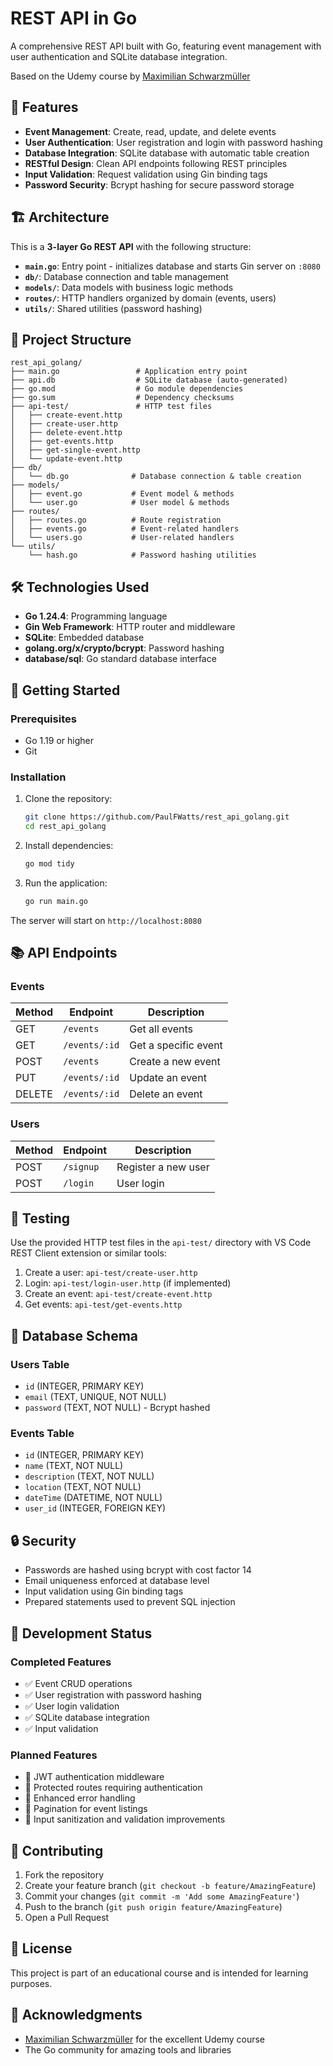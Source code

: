 # REST API in Go

A comprehensive REST API built with Go, featuring event management with user authentication and SQLite database integration.

Based on the Udemy course by [Maximilian Schwarzmüller](https://www.udemy.com/user/maximilian-schwarzmuller/)

## 🚀 Features

- **Event Management**: Create, read, update, and delete events
- **User Authentication**: User registration and login with password hashing
- **Database Integration**: SQLite database with automatic table creation
- **RESTful Design**: Clean API endpoints following REST principles
- **Input Validation**: Request validation using Gin binding tags
- **Password Security**: Bcrypt hashing for secure password storage

## 🏗️ Architecture

This is a **3-layer Go REST API** with the following structure:

- **`main.go`**: Entry point - initializes database and starts Gin server on `:8080`
- **`db/`**: Database connection and table management
- **`models/`**: Data models with business logic methods
- **`routes/`**: HTTP handlers organized by domain (events, users)
- **`utils/`**: Shared utilities (password hashing)

## 📁 Project Structure

```
rest_api_golang/
├── main.go                 # Application entry point
├── api.db                  # SQLite database (auto-generated)
├── go.mod                  # Go module dependencies
├── go.sum                  # Dependency checksums
├── api-test/               # HTTP test files
│   ├── create-event.http
│   ├── create-user.http
│   ├── delete-event.http
│   ├── get-events.http
│   ├── get-single-event.http
│   └── update-event.http
├── db/
│   └── db.go              # Database connection & table creation
├── models/
│   ├── event.go           # Event model & methods
│   └── user.go            # User model & methods
├── routes/
│   ├── routes.go          # Route registration
│   ├── events.go          # Event-related handlers
│   └── users.go           # User-related handlers
└── utils/
    └── hash.go            # Password hashing utilities
```

## 🛠️ Technologies Used

- **Go 1.24.4**: Programming language
- **Gin Web Framework**: HTTP router and middleware
- **SQLite**: Embedded database
- **golang.org/x/crypto/bcrypt**: Password hashing
- **database/sql**: Go standard database interface

## 🚦 Getting Started

### Prerequisites

- Go 1.19 or higher
- Git

### Installation

1. Clone the repository:
   ```bash
   git clone https://github.com/PaulFWatts/rest_api_golang.git
   cd rest_api_golang
   ```

2. Install dependencies:
   ```bash
   go mod tidy
   ```

3. Run the application:
   ```bash
   go run main.go
   ```

The server will start on `http://localhost:8080`

## 📚 API Endpoints

### Events

| Method | Endpoint | Description |
|--------|----------|-------------|
| GET | `/events` | Get all events |
| GET | `/events/:id` | Get a specific event |
| POST | `/events` | Create a new event |
| PUT | `/events/:id` | Update an event |
| DELETE | `/events/:id` | Delete an event |

### Users

| Method | Endpoint | Description |
|--------|----------|-------------|
| POST | `/signup` | Register a new user |
| POST | `/login` | User login |

## 🧪 Testing

Use the provided HTTP test files in the `api-test/` directory with VS Code REST Client extension or similar tools:

1. Create a user: `api-test/create-user.http`
2. Login: `api-test/login-user.http` (if implemented)
3. Create an event: `api-test/create-event.http`
4. Get events: `api-test/get-events.http`

## 🔧 Database Schema

### Users Table
- `id` (INTEGER, PRIMARY KEY)
- `email` (TEXT, UNIQUE, NOT NULL)
- `password` (TEXT, NOT NULL) - Bcrypt hashed

### Events Table
- `id` (INTEGER, PRIMARY KEY)
- `name` (TEXT, NOT NULL)
- `description` (TEXT, NOT NULL)
- `location` (TEXT, NOT NULL)
- `dateTime` (DATETIME, NOT NULL)
- `user_id` (INTEGER, FOREIGN KEY)

## 🔒 Security

- Passwords are hashed using bcrypt with cost factor 14
- Email uniqueness enforced at database level
- Input validation using Gin binding tags
- Prepared statements used to prevent SQL injection

## 🚧 Development Status

### Completed Features
- ✅ Event CRUD operations
- ✅ User registration with password hashing
- ✅ User login validation
- ✅ SQLite database integration
- ✅ Input validation

### Planned Features
- 🔲 JWT authentication middleware
- 🔲 Protected routes requiring authentication
- 🔲 Enhanced error handling
- 🔲 Pagination for event listings
- 🔲 Input sanitization and validation improvements

## 🤝 Contributing

1. Fork the repository
2. Create your feature branch (`git checkout -b feature/AmazingFeature`)
3. Commit your changes (`git commit -m 'Add some AmazingFeature'`)
4. Push to the branch (`git push origin feature/AmazingFeature`)
5. Open a Pull Request

## 📝 License

This project is part of an educational course and is intended for learning purposes.

## 🙏 Acknowledgments

- [Maximilian Schwarzmüller](https://www.udemy.com/user/maximilian-schwarzmuller/) for the excellent Udemy course
- The Go community for amazing tools and libraries

